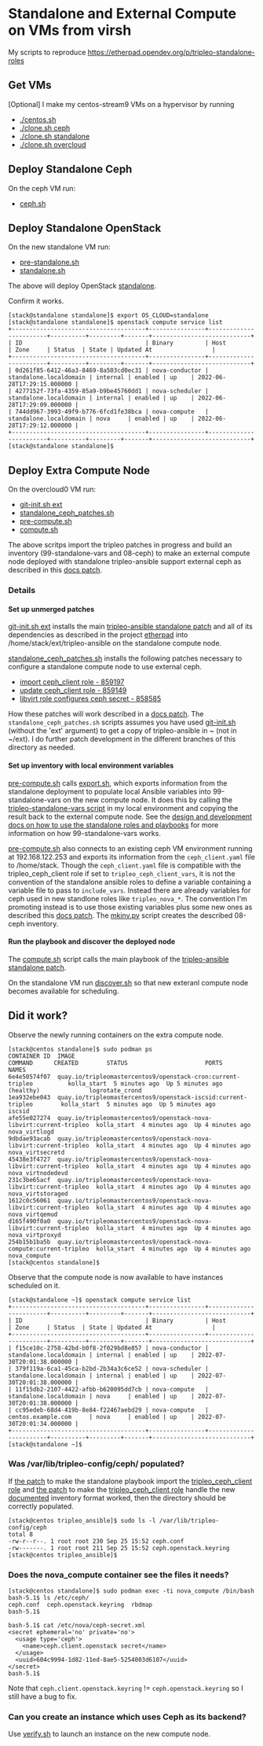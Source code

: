# Standalone and External Compute on VMs from virsh

My scripts to reproduce https://etherpad.opendev.org/p/tripleo-standalone-roles

## Get VMs

[Optional] I make my centos-stream9 VMs on a hypervisor by running
- [./centos.sh](https://github.com/fultonj/tripleo-laptop/blob/master/centos.sh)
- [./clone.sh ceph](https://github.com/fultonj/tripleo-laptop/blob/master/clone.sh)
- [./clone.sh standalone](https://github.com/fultonj/tripleo-laptop/blob/master/clone.sh)
- [./clone.sh overcloud](https://github.com/fultonj/tripleo-laptop/blob/master/clone.sh)

## Deploy Standalone Ceph

On the ceph VM run:

- [ceph.sh](ceph.sh)

## Deploy Standalone OpenStack

On the new standalone VM run:

- [pre-standalone.sh](pre-standalone.sh)
- [standalone.sh](standalone.sh)

The above will deploy OpenStack
[standalone](https://docs.openstack.org/project-deploy-guide/tripleo-docs/latest/deployment/standalone.html).

Confirm it works.
```
[stack@standalone standalone]$ export OS_CLOUD=standalone
[stack@standalone standalone]$ openstack compute service list
+--------------------------------------+----------------+------------------------+----------+---------+-------+----------------------------+
| ID                                   | Binary         | Host                   | Zone     | Status  | State | Updated At                 |
+--------------------------------------+----------------+------------------------+----------+---------+-------+----------------------------+
| 0d261f85-6412-46a3-8469-8a503cd0ec31 | nova-conductor | standalone.localdomain | internal | enabled | up    | 2022-06-28T17:29:15.000000 |
| 4277152f-73fa-4359-85a9-b9be45760dd1 | nova-scheduler | standalone.localdomain | internal | enabled | up    | 2022-06-28T17:29:09.000000 |
| 744dd967-3993-49f9-b776-6fcd1fe38bca | nova-compute   | standalone.localdomain | nova     | enabled | up    | 2022-06-28T17:29:12.000000 |
+--------------------------------------+----------------+------------------------+----------+---------+-------+----------------------------+
[stack@standalone standalone]$ 
```

## Deploy Extra Compute Node

On the overcloud0 VM run:

- [git-init.sh ext](../init/git-init.sh)
- [standalone_ceph_patches.sh](../init/standalone_ceph_patches.sh)
- [pre-compute.sh](pre-compute.sh)
- [compute.sh](compute.sh)

The above scritps import the tripleo patches in progress
and build an inventory (99-standalone-vars and 08-ceph)
to make an external compute node deployed with standalone
tripleo-ansible support external ceph as described in this
[docs patch](https://review.opendev.org/c/openstack/tripleo-docs/+/859142).

### Details

#### Set up unmerged patches

[git-init.sh ext](../init/git-init.sh) installs the main 
[tripleo-ansible standalone patch](https://review.opendev.org/c/openstack/tripleo-ansible/+/840509)
and all of its dependencies as described in the project
[etherpad](https://etherpad.opendev.org/p/tripleo-standalone-roles)
into /home/stack/ext/tripleo-ansible on the standalone compute node.

[standalone_ceph_patches.sh](../init/standalone_ceph_patches.sh)
installs the following patches necessary to configure a standalone
compute node to use external ceph.

- [import ceph_client role - 859197](https://review.opendev.org/c/openstack/tripleo-ansible/+/859197) 
- [update ceph_client role - 859149](https://review.opendev.org/c/openstack/tripleo-ansible/+/859149) 
- [libvirt role configures ceph secret - 858585](https://review.opendev.org/c/openstack/tripleo-ansible/+/858585)

How these patches will work described in a
[docs patch](https://review.opendev.org/c/openstack/tripleo-docs/+/859142).
The `standalone_ceph_patches.sh` scripts assumes you have used
[git-init.sh](../init/git-init.sh) (without the 'ext' argument) to
get a copy of tripleo-ansible in ~ (not in ~/ext). I do further patch
development in the different branches of this directory as needed.

#### Set up inventory with local environment variables

[pre-compute.sh](pre-compute.sh) calls [export.sh](export.sh),
which exports information from the standalone deployment to
populate local Ansible variables into 99-standalone-vars on the new
compute node. It does this by calling the
[tripleo-standalone-vars script](https://review.opendev.org/c/openstack/tripleo-ansible/+/840509/41/scripts/tripleo-standalone-vars)
in my local environment and copying the result back to the external
compute node. See the
[design and development docs on how to use the standalone roles and playbooks](https://review.opendev.org/c/openstack/tripleo-ansible/+/847347)
for more information on how 99-standalone-vars works.

[pre-compute.sh](pre-compute.sh) also connects to an existing
ceph VM environment running at 192.168.122.253 and exports its
information from the `ceph_client.yaml` file to /home/stack. Though
the `ceph_client.yaml` file is compatible with the tripleo_ceph_client
role if set to `tripleo_ceph_client_vars`, it is not the convention
of the standalone ansible roles to define a variable containing
a variable file to pass to `include_vars`. Instead there are already
variables for ceph used in new standlone roles like `tripleo_nova_*`.
The convention I'm promoting instead is to use those existing
variables plus some new ones as described this
[docs patch](https://review.opendev.org/c/openstack/tripleo-docs/+/859142).
The [mkinv.py](mkinv.py) script creates the described 08-ceph inventory.

#### Run the playbook and discover the deployed node

The [compute.sh](compute.sh) script calls the main playbook of the
[tripleo-ansible standalone patch](https://review.opendev.org/c/openstack/tripleo-ansible/+/840509).

On the standalone VM run [discover.sh](discover.sh) so that new
exteranl compute node becomes available for scheduling.

## Did it work?

Observe the newly running containers on the extra compute node.
```
[stack@centos standalone]$ sudo podman ps
CONTAINER ID  IMAGE                                                                COMMAND      CREATED        STATUS                      PORTS       NAMES
6e4e50574f07  quay.io/tripleomastercentos9/openstack-cron:current-tripleo          kolla_start  5 minutes ago  Up 5 minutes ago (healthy)              logrotate_crond
1ea932ebe043  quay.io/tripleomastercentos9/openstack-iscsid:current-tripleo        kolla_start  5 minutes ago  Up 5 minutes ago                        iscsid
afe55e027274  quay.io/tripleomastercentos9/openstack-nova-libvirt:current-tripleo  kolla_start  4 minutes ago  Up 4 minutes ago                        nova_virtlogd
9dbdae93acab  quay.io/tripleomastercentos9/openstack-nova-libvirt:current-tripleo  kolla_start  4 minutes ago  Up 4 minutes ago                        nova_virtsecretd
45438e3f4727  quay.io/tripleomastercentos9/openstack-nova-libvirt:current-tripleo  kolla_start  4 minutes ago  Up 4 minutes ago                        nova_virtnodedevd
231c3be65acf  quay.io/tripleomastercentos9/openstack-nova-libvirt:current-tripleo  kolla_start  4 minutes ago  Up 4 minutes ago                        nova_virtstoraged
1612c0c56061  quay.io/tripleomastercentos9/openstack-nova-libvirt:current-tripleo  kolla_start  4 minutes ago  Up 4 minutes ago                        nova_virtqemud
d165f490f0a0  quay.io/tripleomastercentos9/openstack-nova-libvirt:current-tripleo  kolla_start  4 minutes ago  Up 4 minutes ago                        nova_virtproxyd
254b15b1ba5b  quay.io/tripleomastercentos9/openstack-nova-compute:current-tripleo  kolla_start  4 minutes ago  Up 4 minutes ago                        nova_compute
[stack@centos standalone]$ 
```

Observe that the compute node is now available to have instances
scheduled on it.

```
[stack@standalone ~]$ openstack compute service list
+--------------------------------------+----------------+------------------------+----------+---------+-------+----------------------------+
| ID                                   | Binary         | Host                   | Zone     | Status  | State | Updated At                 |
+--------------------------------------+----------------+------------------------+----------+---------+-------+----------------------------+
| f15ce10c-2758-42bd-b0f8-2f029bd8e857 | nova-conductor | standalone.localdomain | internal | enabled | up    | 2022-07-30T20:01:38.000000 |
| 379f119a-6ca1-45ca-b2bd-2b34a3c6ce52 | nova-scheduler | standalone.localdomain | internal | enabled | up    | 2022-07-30T20:01:38.000000 |
| 11f15db2-2107-4422-afbb-b620095dd7cb | nova-compute   | standalone.localdomain | nova     | enabled | up    | 2022-07-30T20:01:38.000000 |
| cc95edeb-68d4-419b-8e84-f22467aebd29 | nova-compute   | centos.example.com     | nova     | enabled | up    | 2022-07-30T20:01:34.000000 |
+--------------------------------------+----------------+------------------------+----------+---------+-------+----------------------------+
[stack@standalone ~]$
```

### Was /var/lib/tripleo-config/ceph/ populated?

If [the patch](https://review.opendev.org/c/openstack/tripleo-ansible/+/859197)
to make the standalone playbook import the 
[tripleo_ceph_client role](https://github.com/openstack/tripleo-ansible/tree/master/tripleo_ansible/roles/tripleo_ceph_client)
and
[the patch](https://review.opendev.org/c/openstack/tripleo-ansible/+/859149)
to make the 
[tripleo_ceph_client role](https://github.com/openstack/tripleo-ansible/tree/master/tripleo_ansible/roles/tripleo_ceph_client)
handle the new
[documented](https://review.opendev.org/c/openstack/tripleo-docs/+/859142)
inventory format worked, then the directory should be correctly populated.
```
[stack@centos tripleo_ansible]$ sudo ls -l /var/lib/tripleo-config/ceph
total 8
-rw-r--r--. 1 root root 230 Sep 25 15:52 ceph.conf
-rw-------. 1 root root 211 Sep 25 15:52 ceph.openstack.keyring
[stack@centos tripleo_ansible]$
```
### Does the nova_compute container see the files it needs?

```
[stack@centos standalone]$ sudo podman exec -ti nova_compute /bin/bash
bash-5.1$ ls /etc/ceph/
ceph.conf  ceph.openstack.keyring  rbdmap
bash-5.1$ 

bash-5.1$ cat /etc/nova/ceph-secret.xml 
<secret ephemeral='no' private='no'>
  <usage type='ceph'>
    <name>ceph.client.openstack secret</name>
  </usage>
  <uuid>604c9994-1d82-11ed-8ae5-5254003d6107</uuid>
</secret>
bash-5.1$ 
```

Note that `ceph.client.openstack.keyring` != `ceph.openstack.keyring`
so I still have a bug to fix.

### Can you create an instance which uses Ceph as its backend?

Use [verify.sh](verify.sh) to launch an instance on the new compute node.
